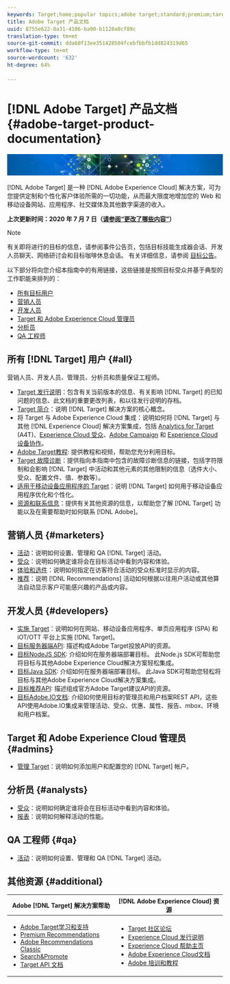 ```yaml
---
keywords: Target;home;popular topics;adobe target;standard;premium;target documentation;adobe target documentation
title: Adobe Target 产品文档
uuid: 8755e622-8a31-4106-ba90-b1128a0cf89c
translation-type: tm+mt
source-git-commit: dda60f13ee351428504fcebfbbfb1dd824319d65
workflow-type: tm+mt
source-wordcount: '632'
ht-degree: 64%

---
```



# [!DNL Adobe Target] 产品文档{#adobe-target-product-documentation}

![横幅](assets/target-home-banner-simple.png)

[!DNL Adobe Target] 是一种 [!DNL Adobe Experience Cloud] 解决方案，可为您提供定制和个性化客户体验所需的一切功能，从而最大限度地增加您的 Web 和移动设备网站、应用程序、社交媒体及其他数字渠道的收入。

**上次更新时间：2020 年 7 月 7 日（[请参阅“更改了哪些内容”](r-release-notes/doc-change.md)）**

>[!NOTE]
>
>有关即将进行的目标的信息，请参阅事件公告页，包括目标技能生成器会话、开发人员聊天、网络研讨会和目标咖啡休息会话。 有关详细信息，请参阅 [目标公告](/help/r-release-notes/target-announcements.md)。

以下部分将向您介绍本指南中的有用链接，这些链接是按照目标受众并基于典型的工作职能来排列的：

- [所有目标用户](#all)
- [营销人员](#marketers)
- [开发人员](#developers)
- [Target 和 Adobe Experience Cloud 管理员](#admins)
- [分析员](#analysts)
- [QA 工程师](#qa)

## 所有 [!DNL Target] 用户 {#all}

营销人员、开发人员、管理员、分析员和质量保证工程师。

- [Target 发行说明](r-release-notes/release-notes.md)：包含有关当前版本的信息、有关影响 [!DNL Target] 的已知问题的信息、此文档的重要更改列表，和以往发行说明的存档。
- [Target 简介](c-intro/intro.md)：说明 [!DNL Target] 解决方案的核心概念。
- 将 Target 与 Adobe Experience Cloud 集成：说明如何将 [!DNL Target] 与其他 [!DNL Experience Cloud] 解决方案集成，包括 [Analytics for Target](/help/c-integrating-target-with-mac/a4t/a4t.md) (A4T)、[Experience Cloud 受众](/help/c-integrating-target-with-mac/mmp.md)、[Adobe Campaign](/help/c-integrating-target-with-mac/campaign-and-target.md) 和 [Experience Cloud 设备协作](/help/c-integrating-target-with-mac/experience-cloud-device-co-op.md)。
- [Adobe Target教程](https://docs.adobe.com/content/help/en/target-learn/tutorials/overview.html): 提供教程和视频，帮助您充分利用目标。
- [Target 故障诊断](r-troubleshooting-target/troubleshooting-target.md)：提供指向本指南中包含的故障诊断信息的链接，包括字符限制和会影响 [!DNL Target] 中活动和其他元素的其他限制的信息（选件大小、受众、配置文件、值、参数等）。
- [适用于移动设备应用程序的 Target](c-target-mobile-app/target-mobile-app.md)：说明 [!DNL Target] 如何用于移动设备应用程序优化和个性化。
- [资源和联系信息](cmp-resources-and-contact-information.md)：提供有关其他资源的信息，以帮助您了解 [!DNL Target] 功能以及在需要帮助时如何联系 [!DNL Adobe]。

## 营销人员 {#marketers}

- [活动](c-activities/activities.md)：说明如何设置、管理和 QA [!DNL Target] 活动。
- [受众](c-target/target.md)：说明如何确定谁将会在目标活动中看到内容和体验。
- [体验和选件](c-experiences/experiences.md)：说明如何指定在访客符合活动的受众标准时显示的内容。
- [推荐](c-recommendations/recommendations.md)：说明 [!DNL Recommendations] 活动如何根据以往用户活动或其他算法自动显示客户可能感兴趣的产品或内容。

## 开发人员 {#developers}

- [实施 Target](c-implementing-target/implementing-target.md)：说明如何在网站、移动设备应用程序、单页应用程序 (SPA) 和 iOT/OTT 平台上实施 [!DNL Target]。
- [目标服务器端API](https://developers.adobetarget.com/api/delivery-api/): 描述构成Adobe Target投放API的资源。
- [目标NodeJS SDK](https://github.com/adobe/target-nodejs-sdk): 介绍如何在服务器端部署目标。 此Node.js SDK可帮助您将目标与其他Adobe Experience Cloud解决方案轻松集成。
- [目标Java SDK](https://github.com/adobe/target-java-sdk): 介绍如何在服务器端部署目标。 此Java SDK可帮助您轻松将目标与其他Adobe Experience Cloud解决方案集成。
- [目标推荐API](https://developers.adobetarget.com/api/recommendations/): 描述组成官方Adobe Target建议API的资源。
- [目标Adobe.IO文档](http://developers.adobetarget.com/api/#introduction): 介绍如何使用目标的管理员和用户档案REST API，这些API使用Adobe.IO集成来管理活动、受众、优惠、属性、报告、mbox、环境和用户档案。

## Target 和 Adobe Experience Cloud 管理员 {#admins}

- [管理 Target](administrating-target/administrating-target.md)：说明如何添加用户和配置您的 [!DNL Target] 帐户。

## 分析员 {#analysts}

- [受众](c-target/target.md)：说明如何确定谁将会在目标活动中看到内容和体验。
- [报表](c-reports/reports.md)：说明如何解释活动的性能。

## QA 工程师 {#qa}

- [活动](c-activities/activities.md)：说明如何设置、管理和 QA [!DNL Target] 活动。

## 其他资源 {#additional}

| Adobe [!DNL Target] 解决方案帮助 | [!DNL Adobe Experience Cloud] 资源 |
|--- |--- |
| <ul><li>[Adobe Target学习和支持](https://helpx.adobe.com/cn/support/target.html)</li><li>[Premium Recommendations](c-recommendations/recommendations.md)</li><li>[Adobe Recommendations Classic](/help/assets/adobe-recommendations-classic.pdf)</li><li>[Search&amp;Promote](https://docs.adobe.com/content/help/en/search-promote/using/sp-home.html)</li><li>[Target API 文档](c-implementing-target/c-api-and-sdk-overview/api-and-sdk-overview.md)</li></ul> | <ul><li>[Target 社区论坛](https://forums.adobe.com/community/experience-cloud/marketing-cloud/target)</li><li>[Experience Cloud 发行说明](https://docs.adobe.com/content/help/en/release-notes/experience-cloud/current.html)</li><li>[Experience Cloud 帮助主页](https://helpx.adobe.com/support/experience-cloud.html)</li><li>[Adobe Experience Cloud文档](https://docs.adobe.com/content/help/en/experience-cloud/user-guides/home.html)</li><li>[Adobe 培训和教程](https://helpx.adobe.com/learning.html?promoid=KAUDK)</li></ul> |  |
